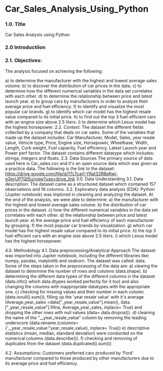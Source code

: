 # Car_Sales_Analysis_Using_Python

### 1.0. Title
Car Sales Analysis using Python

### 2.0 Introductilon
### 2.1. Objectives: 

The analysis focused on achieving the following:

a) to determine the manufacturer with the highest and lowest average sales volume.
b) to discover the distribution of car prices in the data.
c) to determine how the different numerical variables in the data set correlates with each other.
d) to determine the relationship between price and latest launch year.
e) to group cars by manufacturers in order to analyze their average price and fuel efficiency.
f) to identify and visualize the most popular car brands. g) to identify which car model has the highest resale value compared to its initial price.
h) to find out the top 3 fuel-efficient cars with an engine size above 2.5 liters.
i) to determine which Lexus model has the highest horsepower.
2.2. Context:
The dataset the different fields collected by a company that deals on car sales.  Some of the variables that made up the dataset includes: Car Manufacturer, Model, Sales, year resale value, Vehicle type, Price, Engine size, Horsepower, Wheelbase, Width, Length, Curb weight, Fuel capacity, Fuel efficiency, Latest Launch year and Power perf factor. The dataset contains different datatype which includes: strings, integers and floats.
2.3. Data Sources
The primary source of data used here is Car_sales.csv and it's an open source data which was given as a practice data. The following is the link to the dataset: https://drive.google.com/file/d/1TLTcaj1-YRat32RBeKwl-g3eyUP7QI5u/view?usp=drive_link
3.0. Data Understanding
3.1. Data description: The dataset came as a structured dataset which contained 157 observations and 16 columns. 
3.2. Exploratory data analysis (EDA): Python (Jupiter notebook) was implored in cleaning and analyzing the dataset. At the end of the analysis, we were able to determine:
a) the manufacturer with the highest and lowest average sales volume.
b) the distribution of car prices in the dataset.
c) how the different numerical variables in the data set correlates with each other.
d) the relationship between price and latest launch year.
e) the average price and fuel efficiency of each manufacturer by grouping.
f)  the most popular car brands by visualization.
g) which car model has the highest resale value compared to its initial price.
h) the top 3 fuel-efficient cars with an engine size above 2.5 liters.
i) which Lexus model has the highest horsepower.

4.0. Methodology
4.1. Data preprocessing/Analytical Approach
The dataset was imported into Jupiter notebook, including the different libraries like: numpy, pandas, matplotlib and seaborn. The dataset was called: data.
Some of the steps taken in the preprocessing of the data are:
a) viewing the dataset to determine the number of rows and columns (data.shape).
b) determining the different data types of the different columns in the dataset (data.info() which data.dtypes worked perfectly for it too) and also changing the columns with inappropriate datatypes with the appropriate one.
c) checking for missing values and their number in each column (data.isnull().sum()), filling up the 'year resale value' with it's average (Average_year_sales =data["_year_resale_value"].mean(), data.["_year_resale_value"].fillna, Average_year_sales, inplace= True) and dropping the other rows with null values (data= data.dropna()).
d) cleaning the name of the "__year_resale_value" column by removing the leading underscore (data.rename.(columns={'__year_resale_value:"year_resale_value}, inplace= True))
e) descriptive statistics (mean, median, standard deviation) were conducted on the numerical columns (data.describe()).
f) checking and removing of duplicates from the dataset (data.duplicated().sum())

4.2. Assumptions:
Customers preferred cars produced by ‘Ford’ manufacturer compared to those produced by other manufacturers due to its average price and fuel efficiency.
